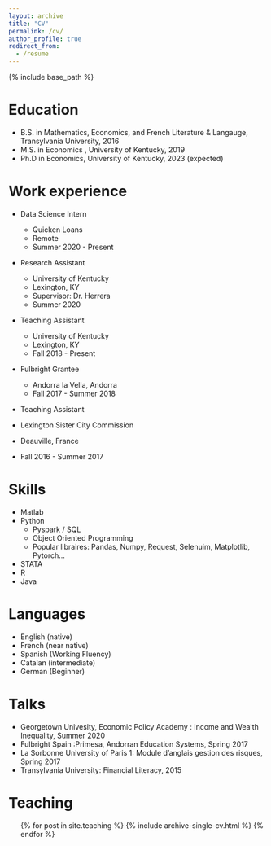 ```yaml
---
layout: archive
title: "CV"
permalink: /cv/
author_profile: true
redirect_from:
  - /resume
---
```


{% include base_path %}

Education
======
* B.S. in Mathematics, Economics, and French Literature & Langauge, Transylvania University, 2016
* M.S. in Economics , University of Kentucky, 2019
* Ph.D in Economics, University of Kentucky, 2023 (expected)

Work experience
======

* Data Science Intern
  * Quicken Loans
  * Remote
  * Summer 2020 - Present
  
* Research Assistant
  * University of Kentucky
  * Lexington, KY
  * Supervisor: Dr. Herrera 
  * Summer 2020
  
* Teaching Assistant
  * University of Kentucky
  * Lexington, KY
  * Fall 2018 - Present
  
* Fulbright Grantee
  * Andorra la Vella, Andorra 
  * Fall 2017 - Summer 2018
  
 * Teaching Assistant
  * Lexington Sister City Commission
  * Deauville, France
  * Fall 2016 - Summer 2017
  
  

Skills
======
* Matlab
* Python
  * Pyspark / SQL 
  * Object Oriented Programming 
  * Popular libraires: Pandas, Numpy, Request, Selenuim, Matplotlib, Pytorch... 
* STATA 
* R
* Java 

Languages
======
* English (native)
* French (near native)
* Spanish (Working Fluency)
* Catalan (intermediate)
* German (Beginner)
  
Talks
======

* Georgetown Univesity, Economic Policy Academy : Income and Wealth Inequality, Summer 2020
* Fulbright Spain :Primesa, Andorran Education Systems, Spring 2017
* La Sorbonne University of Paris 1: Module d’anglais gestion des risques, Spring 2017
* Transylvania University: Financial Literacy, 2015
 <!--- <ul>{% for post in site.talks %}
    {% include archive-single-talk-cv.html %}
  {% endfor %}</ul> --->
  
Teaching
======
  <ul>{% for post in site.teaching %}
    {% include archive-single-cv.html %}
  {% endfor %}</ul>
  


